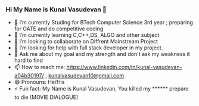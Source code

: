 ### Hi My Name is Kunal Vasudevan 👋


- 🔭 I’m currently Studing for BTech Computer Science 3rd year ; preparing for GATE and do competitive coding 
- 🌱 I’m currently learning C,C++,DS, ALGO and other subject
- 👯 I’m looking to collaborate on Diffrent Mainstream Project 
- 🤔 I’m looking for help with full stack developer in my project.
- 💬 Ask me about my goal and my strength and don't ask my weakness it hard to find
- 📫 How to reach me: https://www.linkedin.com/in/kunal-vasudevan-a04b30197/ ; kunalvasudevan10@gmail.com
- 😄 Pronouns: He/His
- ⚡ Fun fact: My Name is Kunal Vasudevan, You killed my ****** prepare to die (MOVIE DIALOGUE)  

